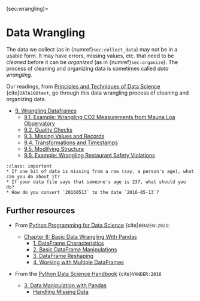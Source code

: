 (sec:wrangling)=
# Data Wrangling

The data we collect (as in {numref}`sec:collect_data`) may not be in a usable form. 
It may have errors, missing values, etc. that need to be _cleaned_ before it can be _organized_ (as in {numref}`sec:organize`).
The process of cleaning and organizing data is sometimes called _data wrangling_.

Our readings, from [Principles and Techniques of Data Science](http://www.textbook.ds100.org/) {cite}`DATA100text`, go through this data wrangling process of cleaning and organizing data.
* [9. Wrangling Dataframes](http://www.textbook.ds100.org/ch/09/wrangling_intro.html)
  * [9.1. Example: Wrangling CO2 Measurements from Mauna Loa Observatory](http://www.textbook.ds100.org/ch/09/wrangling_co2.html)
  * [9.2. Quality Checks](http://www.textbook.ds100.org/ch/09/wrangling_checks.html)
  * [9.3. Missing Values and Records](http://www.textbook.ds100.org/ch/09/wrangling_missing.html)
  * [9.4. Transformations and Timestamps](http://www.textbook.ds100.org/ch/09/wrangling_transformations.html)
  * [9.5. Modifying Structure](http://www.textbook.ds100.org/ch/09/wrangling_structure.html)
  * [9.6. Example: Wrangling Restaurant Safety Violations](http://www.textbook.ds100.org/ch/09/wrangling_restaurants.html)

```{admonition} Reading Questions
:class: important
* If one bit of data is missing from a row (say, a person's age), what can you do about it?
* If your data file says that someone's age is 237, what should you do?
* How do you convert `20160513` to the date `2016-05-13`?
```


## Further resources
* From [Python Programming for Data Science](https://www.tomasbeuzen.com/python-programming-for-data-science/README.html) {cite}`BEUZEN:2021`:
  * [Chapter 8: Basic Data Wrangling With Pandas](https://www.tomasbeuzen.com/python-programming-for-data-science/chapters/chapter8-wrangling-basics.html)
    * [1. DataFrame Characteristics](https://www.tomasbeuzen.com/python-programming-for-data-science/chapters/chapter8-wrangling-basics.html#dataframe-characteristics)
    * [2. Basic DataFrame Manipulations](https://www.tomasbeuzen.com/python-programming-for-data-science/chapters/chapter8-wrangling-basics.html#basic-dataframe-manipulations)
    * [3. DataFrame Reshaping](https://www.tomasbeuzen.com/python-programming-for-data-science/chapters/chapter8-wrangling-basics.html#dataframe-reshaping)
    * [4. Working with Multiple DataFrames](https://www.tomasbeuzen.com/python-programming-for-data-science/chapters/chapter8-wrangling-basics.html#working-with-multiple-dataframes)

* From the [Python Data Science Handbook](https://jakevdp.github.io/PythonDataScienceHandbook/) {cite}`VANDER:2016`
  * [3. Data Manipulation with Pandas](https://jakevdp.github.io/PythonDataScienceHandbook/03.00-introduction-to-pandas.html)
    * [Handling Missing Data](https://jakevdp.github.io/PythonDataScienceHandbook/03.04-missing-values.html)
